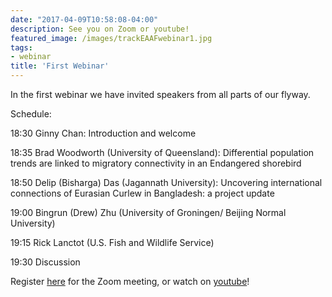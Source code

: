 ```yaml
---
date: "2017-04-09T10:58:08-04:00"
description: See you on Zoom or youtube!
featured_image: /images/trackEAAFwebinar1.jpg
tags:
- webinar
title: 'First Webinar'
---
```


In the first webinar we have invited speakers from all parts of our flyway.

Schedule:

18:30 Ginny Chan: Introduction and welcome

18:35 Brad Woodworth (University of Queensland): Differential population trends are linked to migratory connectivity in an Endangered shorebird

18:50 Delip (Bisharga) Das (Jagannath University): Uncovering international connections of Eurasian Curlew in Bangladesh: a project update

19:00 Bingrun (Drew) Zhu (University of Groningen/ Beijing Normal University)

19:15 Rick Lanctot (U.S. Fish and Wildlife Service)

19:30 Discussion

Register [here](https://us02web.zoom.us/meeting/register/tZUtdeippj0jHNysDr1XaRTjIvJDFEt5IIoQ) for the Zoom meeting, or watch on [youtube](https://youtu.be/nkWmvqWsOk4)!
